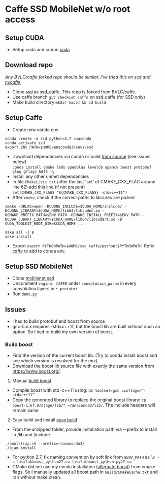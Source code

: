 # Caffe SSD MobileNet w/o root access

## Setup CUDA
- Setup cuda and cudnn [cuda]

## Download repo
*Any BVLC/caffe forked repo should be similar. I've tried this on [ssd] and [nvcaffe].* 
- Clone [ssd] as ssd_caffe. This repo is forked from BVLC/caffe.
- Use caffe branch `git checkout caffe` on ssd_caffe (for SSD only)
- Make build directory `mkdir build && cd build`

## Setup Caffe
- Create new conda env  
```
conda create -n ssd python=2.7 anaconda
conda activate ssd
export ENV_PATH=$HOME/anaconda3/envs/ssd
```
- Download dependancies via conda or build [from source] (see issues below)  
`conda install cmake lmdb openblas leveldb opencv boost protobuf glog gflags hdf5 -y`
- Install any other unmet dependancies
- In file `CMakeLists.txt` (after the last 'set' of CMAKE_CXX_FLAG around line 62) add this line (if not present)   
`set(CMAKE_CXX_FLAGS "${CMAKE_CXX_FLAGS} -std=c++11")`
- After `cmake`, check if the correct paths to libraries are picked   
 ```
 cmake -DBLAS=open -DCUDNN_INCLUDE=$CUDA_HOME/include/ -DCUDNN_LIBRARY=$CUDA_HOME/lib64/libcudnn.so -DCMAKE_PREFIX_PATH=$ENV_PATH -DCMAKE_INSTALL_PREFIX=$ENV_PATH -DCUDA_CUDART_LIBRARY=$CUDA_HOME/lib64/libcudart.so -D CUDA_TOOLKIT_ROOT_DIR=$CUDA_HOME ..
 
 make all -j 8
 make install
 ```
- Export `export PYTHONPATH=$HOME/ssd_caffe/python:$PYTHONPATH`. Refer [caffe] to add to conda env.

## Setup SSD MobileNet
- Clone [mobilenet ssd] 
- Uncomment `engine: CAFFE` under `convolution_param` in every convolution layers in `*.prototxt`
- Run `demo.py` 

## Issues
- I had to build protobuf and boost from source
- gcc-5.x.x requires -std=c++11, but the boost lib are built without such an option. So I had to build my own version of boost.
### Build boost
- Find the version of the current boost lib.  (Try to conda install boost and see which version is resolved for the env).
- Download the boost lib source file with exactly the same version from https://www.boost.org/.
1. Manual [build boost]
- Compile boost with std=c++11 using: `b2 toolset=gcc cxxflags=”-std=c++11”`
- Copy the generated library to replace the original boost library: `cp boost-1.67.0/stage/lib/* ~/anaconda3/lib/`. The include headers will remain same
2. Easy build and install [easy build]
- From the unzipped folder, provide installation path via --prefix to install in /lib and /include
```
./bootstrap.sh --prefix=~/anaconda3/
./bjam install
```
- For python 2.7, fix naming convention by soft link from `$ENV_PATH` as `ln -s lib/libboost_python27.so lib/libboost_python-py27.so`
- CMake did not use my conda installation ([alternate boost]) from cmake flags. So I manually updated all boost path in `build/CMakeCache.txt` and ran without make clean.

[ssd]: https://github.com/weiliu89/caffe/tree/ssd
[mobilenet ssd]: https://github.com/chuanqi305/MobileNet-SSD
[cuda]: https://jin-zhe.github.io/guides/installing-caffe-with-cuda-on-anaconda/
[caffe]: https://jin-zhe.github.io/guides/installing-caffe-with-cuda-on-anaconda/
[build boost]: https://github.com/BVLC/caffe/issues/6043#issuecomment-423049323
[nvcaffe]:https://github.com/NVIDIA/caffe
[easy build]:https://www.boost.org/doc/libs/1_46_1/more/getting_started/unix-variants.html#easy-build-and-install
[alternate boost]:https://stackoverflow.com/questions/3016448/how-can-i-get-cmake-to-find-my-alternative-boost-installation
[from source]:https://autchen.github.io/guides/2015/04/03/caffe-install.html
